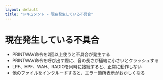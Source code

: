 ```yaml
---
layout: default
title: "ドキュメント - 現在発生している不具合"
---
```


# 現在発生している不具合

- PRINTWAV命令を2回以上使うと不具合が発生する
- PRINTWAV命令を呼び出す際に、音の長さが極端に小さいとクラッシュする
- LPF、HPF、WAH、RADIOを同時に接続すると、正常に動作しない
- 他のファイルをインクルードすると、エラー箇所表示がおかしくなる
